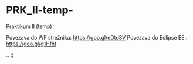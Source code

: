 # PRK_II-temp-
Praktikum II (temp)

Povezava do WF strežnika: https://goo.gl/eDtd8V
Povezava do Eclipse EE :  https://goo.gl/g1Hfht

.. :)
